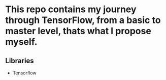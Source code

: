 # This repo contains my journey through TensorFlow, from a basic to master level, thats what I propose myself.

## Libraries
* Tensorflow

